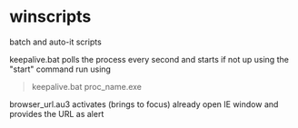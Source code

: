 winscripts
==========

batch and auto-it scripts

keepalive.bat polls the process every second and starts if not up using the "start" command
run using
>keepalive.bat proc_name.exe

browser_url.au3 activates (brings to focus) already open IE window and provides the URL as alert
